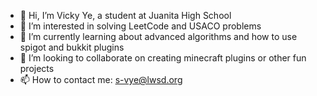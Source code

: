 - 👋 Hi, I’m Vicky Ye, a student at Juanita High School
- 👀 I’m interested in solving LeetCode and USACO problems
- 🌱 I’m currently learning about advanced algorithms and how to use spigot and bukkit plugins
- 💞️ I’m looking to collaborate on creating minecraft plugins or other fun projects
- 📫 How to contact me: s-vye@lwsd.org

<!---
vickycye/vickycye is a ✨ special ✨ repository because its `README.md` (this file) appears on your GitHub profile.
You can click the Preview link to take a look at your changes.
--->
